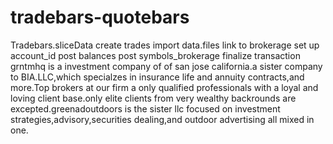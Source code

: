 # tradebars-quotebars
Tradebars.sliceData
create trades import data.files
link to brokerage
set up account_id 
post balances
post symbols_brokerage
finalize transaction
grntmhq is a investment company of of san jose california.a sister company to BIA.LLC,which specialzes in insurance life and annuity contracts,and more.Top brokers at our firm a only qualified professionals with a loyal and loving client base.only elite clients from very wealthy backrounds are excepted.greenadoutdoors is the sister llc focused on investment strategies,advisory,securities dealing,and outdoor advertising all mixed in one.
